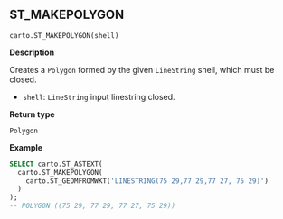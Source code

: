 ## ST_MAKEPOLYGON

```sql:signature
carto.ST_MAKEPOLYGON(shell)
```

**Description**

Creates a `Polygon` formed by the given `LineString` shell, which must be closed.

* `shell`: `LineString` input linestring closed.

**Return type**

`Polygon`

**Example**

```sql
SELECT carto.ST_ASTEXT(
  carto.ST_MAKEPOLYGON(
    carto.ST_GEOMFROMWKT('LINESTRING(75 29,77 29,77 27, 75 29)')
  )
);
-- POLYGON ((75 29, 77 29, 77 27, 75 29))
```